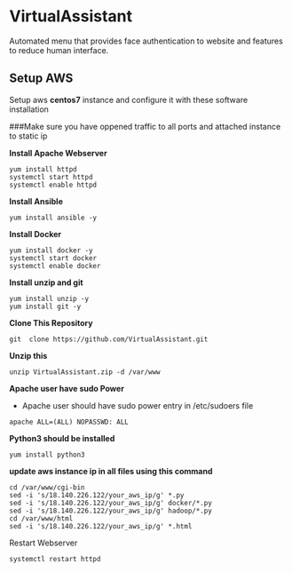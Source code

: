 # VirtualAssistant
Automated menu that provides face authentication to website and features to reduce human interface.

## Setup AWS 

Setup aws __centos7__ instance and configure it with these software installation 

###Make sure you have oppened traffic to all ports and attached instance to static ip

__Install Apache Webserver__

```
yum install httpd
systemctl start httpd
systemctl enable httpd
```

__Install Ansible__
```
yum install ansible -y
```

__Install Docker__
```
yum install docker -y
systemctl start docker 
systemctl enable docker
```

__Install unzip and git__
```
yum install unzip -y
yum install git -y
```

__Clone This Repository__

```
git  clone https://github.com/VirtualAssistant.git
```

__Unzip this__
```
unzip VirtualAssistant.zip -d /var/www
```

__Apache user have sudo Power__ 

* Apache user should have sudo power entry in /etc/sudoers file
```
apache ALL=(ALL) NOPASSWD: ALL
```

__Python3 should be installed__

```
yum install python3
```

__update aws instance ip in all files using this command__


```
cd /var/www/cgi-bin
sed -i 's/18.140.226.122/your_aws_ip/g' *.py
sed -i 's/18.140.226.122/your_aws_ip/g' docker/*.py
sed -i 's/18.140.226.122/your_aws_ip/g' hadoop/*.py
cd /var/www/html
sed -i 's/18.140.226.122/your_aws_ip/g' *.html
```

Restart Webserver

```
systemctl restart httpd
```




